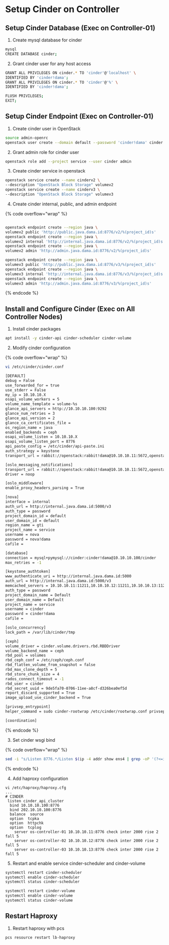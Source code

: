 # Setup Cinder on Controller

## Setup Cinder Database (Exec on Controller-01)

1. Create mysql database for cinder

```bash
mysql
CREATE DATABASE cinder;
```

2. Grant cinder user for any host access

```bash
GRANT ALL PRIVILEGES ON cinder.* TO 'cinder'@'localhost' \
IDENTIFIED BY 'cinder!dama';
GRANT ALL PRIVILEGES ON cinder.* TO 'cinder'@'%' \
IDENTIFIED BY 'cinder!dama';

FLUSH PRIVILEGES;
EXIT;
```

## Setup Cinder Endpoint (Exec on Controller-01)

1. Create cinder user in OpenStack

```bash
source admin-openrc
openstack user create --domain default --password 'cinder!dama' cinder
```

2. Grant admin role for cinder user

```bash
openstack role add --project service --user cinder admin
```

3. Create cinder service in openstack

```bash
openstack service create --name cinderv2 \
--description "OpenStack Block Storage" volumev2
openstack service create --name cinderv3 \
--description "OpenStack Block Storage" volumev3
```

4. Create cinder internal, public, and admin endpoint

{% code overflow="wrap" %}
```bash

openstack endpoint create --region java \
volumev2 public 'http://public.java.dama.id:8776/v2/%(project_id)s'
openstack endpoint create --region java \
volumev2 internal 'http://internal.java.dama.id:8776/v2/%(project_id)s'
openstack endpoint create --region java \
volumev2 admin 'http://admin.java.dama.id:8776/v2/%(project_id)s'

openstack endpoint create --region java \
volumev3 public 'http://public.java.dama.id:8776/v3/%(project_id)s'
openstack endpoint create --region java \
volumev3 internal 'http://internal.java.dama.id:8776/v3/%(project_id)s'
openstack endpoint create --region java \
volumev3 admin 'http://admin.java.dama.id:8776/v3/%(project_id)s'
```
{% endcode %}

## Install and Configure Cinder (Exec on All Controller Nodes)

1. Install cinder packages

```bash
apt install -y cinder-api cinder-scheduler cinder-volume
```

2. Modify cinder configuration

{% code overflow="wrap" %}
```bash
vi /etc/cinder/cinder.conf

[DEFAULT]
debug = False
use_forwarded_for = true
use_stderr = False
my_ip = 10.10.10.X
osapi_volume_workers = 5
volume_name_template = volume-%s
glance_api_servers = http://10.10.10.100:9292
glance_num_retries = 3
glance_api_version = 2
glance_ca_certificates_file =
os_region_name = java
enabled_backends = ceph
osapi_volume_listen = 10.10.10.X
osapi_volume_listen_port = 8776
api_paste_config = /etc/cinder/api-paste.ini
auth_strategy = keystone
transport_url = rabbit://openstack:rabbit!dama@10.10.10.11:5672,openstack:rabbit!dama@10.10.10.12:5672,openstack:rabbit!dama@10.10.10.13:5672//

[oslo_messaging_notifications]
transport_url = rabbit://openstack:rabbit!dama@10.10.10.11:5672,openstack:rabbit!dama@10.10.10.12:5672,openstack:rabbit!dama@10.10.10.13:5672//
driver = noop

[oslo_middleware]
enable_proxy_headers_parsing = True

[nova]
interface = internal
auth_url = http://internal.java.dama.id:5000/v3
auth_type = password
project_domain_id = default
user_domain_id = default
region_name = gti
project_name = service
username = nova
password = nova!dama
cafile =

[database]
connection = mysql+pymysql://cinder:cinder!dama@10.10.10.100/cinder
max_retries = -1

[keystone_authtoken]
www_authenticate_uri = http://internal.java.dama.id:5000
auth_url = http://internal.java.dama.id:5000/v3
memcached_servers = 10.10.10.11:11211,10.10.10.12:11211,10.10.10.13:11211
auth_type = password
project_domain_name = Default
user_domain_name = Default
project_name = service
username = cinder
password = cinder!dama
cafile =

[oslo_concurrency]
lock_path = /var/lib/cinder/tmp

[ceph]
volume_driver = cinder.volume.drivers.rbd.RBDDriver
volume_backend_name = ceph
rbd_pool = volumes
rbd_ceph_conf = /etc/ceph/ceph.conf
rbd_flatten_volume_from_snapshot = false
rbd_max_clone_depth = 5
rbd_store_chunk_size = 4
rados_connect_timeout = -1
rbd_user = cinder
rbd_secret_uuid = 9de5fa70-0706-11ee-a8cf-d326bea0ef5d
report_discard_supported = True
image_upload_use_cinder_backend = True

[privsep_entrypoint]
helper_command = sudo cinder-rootwrap /etc/cinder/rootwrap.conf privsep-helper --config-file /etc/cinder/cinder.conf

[coordination]
```
{% endcode %}

3. Set cinder wsgi bind

{% code overflow="wrap" %}
```bash
sed -i "s/Listen 8776.*/Listen $(ip -4 addr show ens4 | grep -oP '(?<=inet\s)\d+(\.\d+){3}' | head -1):8776/" /etc/apache2/conf-available/cinder-wsgi.conf
```
{% endcode %}

4. Add haproxy configuration

```
vi /etc/haproxy/haproxy.cfg
...
# CINDER
 listen cinder_api_cluster
  bind 10.10.10.100:8776
  bind 202.10.10.100:8776
  balance  source
  option  tcpka
  option  httpchk
  option  tcplog
    server os-controller-01 10.10.10.11:8776 check inter 2000 rise 2 fall 5
    server os-controller-02 10.10.10.12:8776 check inter 2000 rise 2 fall 5
    server os-controller-03 10.10.10.13:8776 check inter 2000 rise 2 fall 5
```

5. Restart and enable service cinder-scheduler and cinder-volume

```bash
systemctl restart cinder-scheduler
systemctl enable cinder-scheduler
systemctl status cinder-scheduler

systemctl restart cinder-volume
systemctl enable cinder-volume
systemctl status cinder-volume
```

## Restart Haproxy&#x20;

1. Restart haproxy with pcs

```
pcs resource restart lb-haproxy
```

